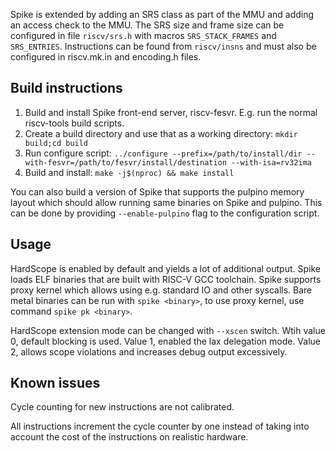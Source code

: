 Spike is extended by adding an SRS class as part of the MMU and adding an access check to the MMU.
The SRS size and frame size can be configured in file `riscv/srs.h` with macros `SRS_STACK_FRAMES` and `SRS_ENTRIES`.
Instructions can be found from `riscv/insns` and must also be configured in riscv.mk.in and encoding.h files.

Build instructions
------------------

1. Build and install Spike front-end server, riscv-fesvr. E.g. run the normal riscv-tools build scripts.
2. Create a build directory and use that as a working directory: `mkdir build;cd build`
3. Run configure script: `../configure --prefix=/path/to/install/dir --with-fesvr=/path/to/fesvr/install/destination --with-isa=rv32ima`
4. Build and install: `make -j$(nproc) && make install`

You can also build a version of Spike that supports the pulpino memory layout which should allow running same binaries on Spike and pulpino.
This can be done by providing `--enable-pulpino` flag to the configuration script.

Usage
-----

HardScope is enabled by default and yields a lot of additional output.
Spike loads ELF binaries that are built with RISC-V GCC toolchain.
Spike supports proxy kernel which allows using e.g. standard IO and other syscalls.
Bare metal binaries can be run with `spike <binary>`, to use proxy kernel, use command `spike pk <binary>`.

HardScope extension mode can be changed with `--xscen` switch. Wtih value 0, default blocking is used. Value 1, enabled the lax delegation mode. Value 2, allows scope violations and increases debug output excessively.

Known issues
------------

Cycle counting for new instructions are not calibrated.

All instructions increment the cycle counter by one instead of taking into account the cost of the instructions on realistic hardware.
